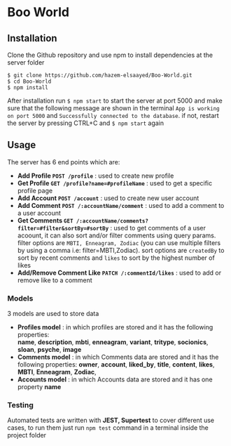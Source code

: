 # Boo World

## Installation

Clone the Github repository and use npm to install dependencies at the server folder <br/>
```
$ git clone https://github.com/hazem-elsaayed/Boo-World.git
$ cd Boo-World
$ npm install
```
After installation run `$ npm start` to start the server at port 5000 and make sure that the following message are shown in the terminal `App is working on port 5000` and `Successfully connected to the database`. if not, restart the server by pressing CTRL+C and `$ npm start` again <br/>

## Usage
The server has 6 end points which are:
* **Add Profile `POST /profile`** : used to create new profile
* **Get Profile `GET /profile?name=#profileName`** : used to get a specific profile page
* **Add Account `POST /account`** : used to create new user account
* **Add Comment `POST /:accountName/comment`** : used to add a comment to a user account
* **Get Comments `GET /:accountName/comments?filter=#filter&sortBy=#sortBy`** : used to get comments of a user acoount, it can also sort and/or filter comments using query params. filter options are `MBTI, Enneagram, Zodiac` (you can use multiple filters by using a comma i.e: filter=MBTI,Zodiac). sort options are `createdBy` to sort by recent comments and `likes` to sort by the highest number of likes
* **Add/Remove Comment Like `PATCH /:commentId/likes`** : used to add or remove like to a comment  


### Models
3 models are used to store data
* **Profiles model** : in which profiles are stored and it has the following properties:<br/> **name**, 
**description**, 
**mbti**, 
**enneagram**, 
**variant**, 
**tritype**, 
**socionics**, 
**sloan**, 
**psyche**, 
**image**
* **Comments model** : in which Comments data are stored and it has the following properties: **owner**, 
**account**, 
**liked_by**, 
**title**, 
**content**, 
**likes**, 
**MBTI**, 
**Enneagram**, 
**Zodiac**, 
* **Accounts model** : in which Accounts data are stored and it has one property **name**

### Testing
Automated tests are written with **JEST, Supertest** to cover different use cases, to run them just run `npm test` command in a terminal inside the project folder